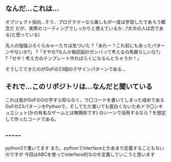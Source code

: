 ## なんだ...これは...
オブジェクト指向...そう、プログラマーなら誰しもが一度は学習したであろう概念だ
だが、実際のコーディングでしっかりと使えているか...?大半の人は否である(と思っている)

先人の強強ぷろぐらみゃーたちは気づいた
?「あれー？これ前にもあったパターンやないか?」
?「そやな?なんか毎回設計ガンバって考えるの馬鹿らしいな?」
?「せや！考え方のテンプレート作ればらくになるんとちゃうか！」

そうしてできたのがGoFの23個のデザインパターンである...

## それで...このリポジトリは...なんだと聞いている
これは我がGoFのGの字すら知らなく、ウ〇コードを書いてしまった戒めである
GoFの23パターンをPythonで、そしてただ書いても面白くないためドラ〇ンキュエシュト(かの有名なゲームとは無関係です)
のシーンで活用するなら？を想定して作ったコードである。

## -----
python3で書いてます
また、pythonでinterfaceとかあまり定義することもないのですが
今回はABCを使ってinterface的なのを定義していこうと思います

